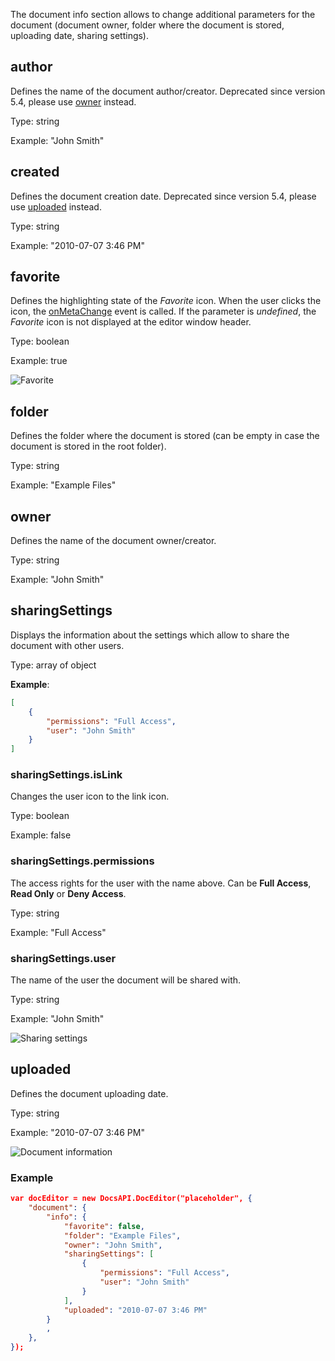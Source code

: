 The document info section allows to change additional parameters for the document (document owner, folder where the document is stored, uploading date, sharing settings).

## author

Defines the name of the document author/creator. Deprecated since version 5.4, please use [owner](#owner) instead.

Type: string

Example: "John Smith"


## created

Defines the document creation date. Deprecated since version 5.4, please use [uploaded](#uploaded) instead.

Type: string

Example: "2010-07-07 3:46 PM"


## favorite

Defines the highlighting state of the *Favorite* icon. When the user clicks the icon, the [onMetaChange](../../Events/index.md#onmetachange) event is called. If the parameter is *undefined*, the *Favorite* icon is not displayed at the editor window header.

Type: boolean

Example: true

![Favorite](/assets/images/editor/favorite.png)


## folder

Defines the folder where the document is stored (can be empty in case the document is stored in the root folder).

Type: string

Example: "Example Files"


## owner

Defines the name of the document owner/creator.

Type: string

Example: "John Smith"


## sharingSettings

Displays the information about the settings which allow to share the document with other users.

Type: array of object

**Example**:

``` json
[
    { 
        "permissions": "Full Access",
        "user": "John Smith"
    }
]
```


### sharingSettings.isLink

Changes the user icon to the link icon.

Type: boolean

Example: false


### sharingSettings.permissions

The access rights for the user with the name above. Can be **Full Access**, **Read Only** or **Deny Access**.

Type: string

Example: "Full Access"


### sharingSettings.user

The name of the user the document will be shared with.

Type: string

Example: "John Smith"

![Sharing settings](/assets/images/editor/sharing_settings.png) 


## uploaded

Defines the document uploading date.

Type: string

Example: "2010-07-07 3:46 PM"

![Document information](/assets/images/editor/info.png)

### Example

``` json
var docEditor = new DocsAPI.DocEditor("placeholder", {
    "document": {
        "info": {
            "favorite": false,
            "folder": "Example Files",
            "owner": "John Smith",
            "sharingSettings": [
                {
                    "permissions": "Full Access",
                    "user": "John Smith"
                }
            ],
            "uploaded": "2010-07-07 3:46 PM"     
        }
        ,
    },
});
```
